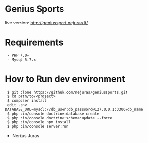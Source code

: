 # Genius Sports
 live version: http://geniussport.nejuras.lt/
# Requirements
```
 - PHP 7.0+
 - Mysql 5.7.x
```

# How to Run dev environment
```
 $ git clone https://github.com/nejuras/geniussports.git
 $ cd path/to/<project>
 $ composer install
 edit .env DATABASE_URL=mysql://db_user:db_password@127.0.0.1:3306/db_name
 $ php bin/console doctrine:database:create
 $ php bin/console doctrine:schema:update --force
 $ php bin/console npm install
 $ php bin/console server:run

```

- Nerijus Juras
